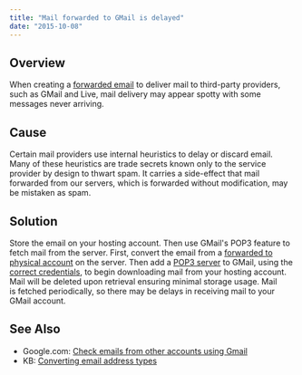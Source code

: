 ```yaml
---
title: "Mail forwarded to GMail is delayed"
date: "2015-10-08"
---
```


## Overview

When creating a [forwarded email](https://kb.apiscp.com/e-mail/creating-a-forwarded-e-mail/) to deliver mail to third-party providers, such as GMail and Live, mail delivery may appear spotty with some messages never arriving.

## Cause

Certain mail providers use internal heuristics to delay or discard email. Many of these heuristics are trade secrets known only to the service provider by design to thwart spam. It carries a side-effect that mail forwarded from our servers, which is forwarded without modification, may be mistaken as spam.

## Solution

Store the email on your hosting account. Then use GMail's POP3 feature to fetch mail from the server. First, convert the email from a [forwarded to physical account](https://kb.apiscp.com/e-mail/converting-e-mail-address-types/) on the server. Then add a [POP3 server](https://support.google.com/mail/answer/21289?hl=en) to GMail, using the [correct credentials](https://kb.apiscp.com/e-mail/accessing-e-mail/), to begin downloading mail from your hosting account. Mail will be deleted upon retrieval ensuring minimal storage usage. Mail is fetched periodically, so there may be delays in receiving mail to your GMail account.

## See Also

- Google.com: [Check emails from other accounts using Gmail](https://support.google.com/mail/answer/21289?hl=en)
- KB: [Converting email address types](https://kb.apiscp.com/e-mail/converting-e-mail-address-types/)
